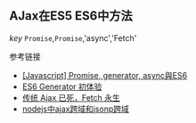 ## AJax在ES5 ES6中方法

*key*
`Promise`,`Promise`,'async','Fetch'

参考链接
* [[Javascript] Promise, generator, async與ES6](http://huli.logdown.com/posts/292655-javascript-promise-generator-async-es6?hmsr=toutiao.io&utm_medium=toutiao.io&utm_source=toutiao.io)
* [ES6 Generator 初体验](http://mp.weixin.qq.com/s?__biz=MzI5NTE0MzEwMg==&mid=2247483680&idx=1&sn=d4b6bd0b7bce1435030d44bb239409af&scene=23&srcid=0523kjGz2W8P5SEBx7FbfAPi#rd)
* [传统 Ajax 已死，Fetch 永生](https://segmentfault.com/a/1190000003810652)
* [nodejs中ajax跨域和jsonp跨域](https://segmentfault.com/a/1190000005985271)
